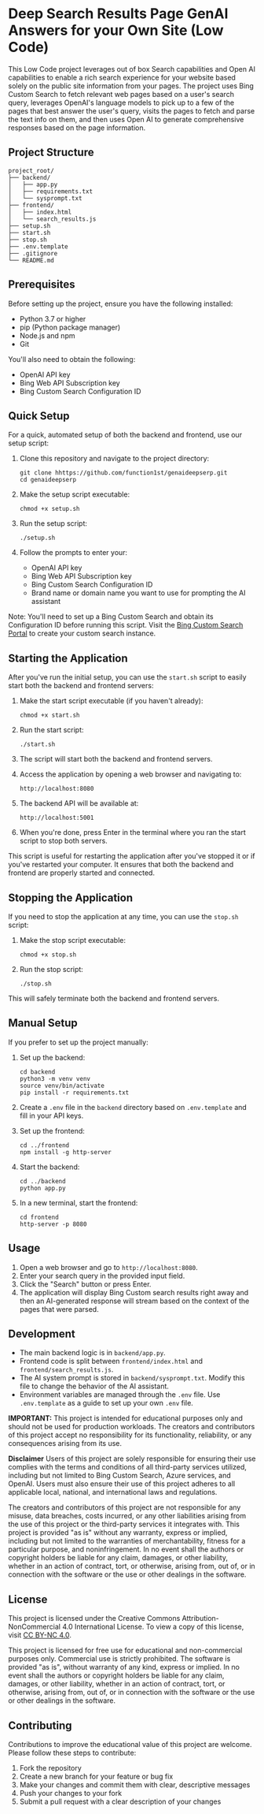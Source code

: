 # Deep Search Results Page GenAI Answers for your Own Site (Low Code)
This Low Code project leverages out of box Search capabilities and Open AI capabilities to enable a rich search experience for your website based solely on the public site information from your pages. The project uses Bing Custom Search to fetch relevant web pages based on a user's search query, leverages OpenAI's language models to pick up to a few of the pages that best answer the user's query, visits the pages to fetch and parse the text info on them, and then uses Open AI to generate comprehensive responses based on the page information.

## Project Structure

```
project_root/
├── backend/
│   ├── app.py
│   ├── requirements.txt
│   └── sysprompt.txt
├── frontend/
│   ├── index.html
│   └── search_results.js
├── setup.sh
├── start.sh
├── stop.sh
├── .env.template
├── .gitignore
└── README.md
```

## Prerequisites

Before setting up the project, ensure you have the following installed:
- Python 3.7 or higher
- pip (Python package manager)
- Node.js and npm
- Git

You'll also need to obtain the following:
- OpenAI API key
- Bing Web API Subscription key
- Bing Custom Search Configuration ID

## Quick Setup

For a quick, automated setup of both the backend and frontend, use our setup script:

1. Clone this repository and navigate to the project directory:
   ```
   git clone hhttps://github.com/function1st/genaideepserp.git
   cd genaideepserp
   ```

2. Make the setup script executable:
   ```
   chmod +x setup.sh
   ```

3. Run the setup script:
   ```
   ./setup.sh
   ```

4. Follow the prompts to enter your:
   - OpenAI API key
   - Bing Web API Subscription key
   - Bing Custom Search Configuration ID
   - Brand name or domain name you want to use for prompting the AI assistant

Note: You'll need to set up a Bing Custom Search and obtain its Configuration ID before running this script. Visit the [Bing Custom Search Portal](https://www.customsearch.ai/) to create your custom search instance.

## Starting the Application

After you've run the initial setup, you can use the `start.sh` script to easily start both the backend and frontend servers:

1. Make the start script executable (if you haven't already):
   ```
   chmod +x start.sh
   ```

2. Run the start script:
   ```
   ./start.sh
   ```

3. The script will start both the backend and frontend servers.

4. Access the application by opening a web browser and navigating to:
   ```
   http://localhost:8080
   ```

5. The backend API will be available at:
   ```
   http://localhost:5001
   ```

6. When you're done, press Enter in the terminal where you ran the start script to stop both servers.

This script is useful for restarting the application after you've stopped it or if you've restarted your computer. It ensures that both the backend and frontend are properly started and connected.

## Stopping the Application

If you need to stop the application at any time, you can use the `stop.sh` script:

1. Make the stop script executable:
   ```
   chmod +x stop.sh
   ```

2. Run the stop script:
   ```
   ./stop.sh
   ```

This will safely terminate both the backend and frontend servers.

## Manual Setup

If you prefer to set up the project manually:

1. Set up the backend:
   ```
   cd backend
   python3 -m venv venv
   source venv/bin/activate
   pip install -r requirements.txt
   ```

2. Create a `.env` file in the `backend` directory based on `.env.template` and fill in your API keys.

3. Set up the frontend:
   ```
   cd ../frontend
   npm install -g http-server
   ```

4. Start the backend:
   ```
   cd ../backend
   python app.py
   ```

5. In a new terminal, start the frontend:
   ```
   cd frontend
   http-server -p 8080
   ```

## Usage

1. Open a web browser and go to `http://localhost:8080`.
2. Enter your search query in the provided input field.
3. Click the "Search" button or press Enter.
4. The application will display Bing Custom search results right away and then an AI-generated response will stream based on the context of the pages that were parsed.

## Development

- The main backend logic is in `backend/app.py`.
- Frontend code is split between `frontend/index.html` and `frontend/search_results.js`.
- The AI system prompt is stored in `backend/sysprompt.txt`. Modify this file to change the behavior of the AI assistant.
- Environment variables are managed through the `.env` file. Use `.env.template` as a guide to set up your own `.env` file.

**IMPORTANT:** This project is intended for educational purposes only and should not be used for production workloads. The creators and contributors of this project accept no responsibility for its functionality, reliability, or any consequences arising from its use.

**Disclaimer**
Users of this project are solely responsible for ensuring their use complies with the terms and conditions of all third-party services utilized, including but not limited to Bing Custom Search, Azure services, and OpenAI. Users must also ensure their use of this project adheres to all applicable local, national, and international laws and regulations.

The creators and contributors of this project are not responsible for any misuse, data breaches, costs incurred, or any other liabilities arising from the use of this project or the third-party services it integrates with. This project is provided "as is" without any warranty, express or implied, including but not limited to the warranties of merchantability, fitness for a particular purpose, and noninfringement. In no event shall the authors or copyright holders be liable for any claim, damages, or other liability, whether in an action of contract, tort, or otherwise, arising from, out of, or in connection with the software or the use or other dealings in the software.

## License
This project is licensed under the Creative Commons Attribution-NonCommercial 4.0 International License. To view a copy of this license, visit [CC BY-NC 4.0](https://creativecommons.org/licenses/by-nc/4.0/).

This project is licensed for free use for educational and non-commercial purposes only. Commercial use is strictly prohibited. The software is provided "as is", without warranty of any kind, express or implied. In no event shall the authors or copyright holders be liable for any claim, damages, or other liability, whether in an action of contract, tort, or otherwise, arising from, out of, or in connection with the software or the use or other dealings in the software.

## Contributing
Contributions to improve the educational value of this project are welcome. Please follow these steps to contribute:

1. Fork the repository
2. Create a new branch for your feature or bug fix
3. Make your changes and commit them with clear, descriptive messages
4. Push your changes to your fork
5. Submit a pull request with a clear description of your changes

